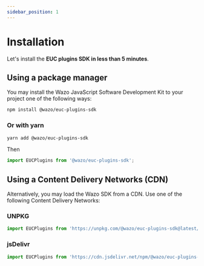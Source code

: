 ```yaml
---
sidebar_position: 1
---
```


# Installation

Let's install the **EUC plugins SDK in less than 5 minutes**.

## Using a package manager

You may install the Wazo JavaScript Software Development Kit to your project one of the following ways:

```bash
npm install @wazo/euc-plugins-sdk
```

### Or with yarn

```bash
yarn add @wazo/euc-plugins-sdk
```

Then

```js
import EUCPlugins from '@wazo/euc-plugins-sdk';
```

## Using a Content Delivery Networks (CDN)

Alternatively, you may load the Wazo SDK from a CDN. Use one of the following Content Delivery Networks:

### UNPKG

```js
import EUCPlugins from 'https://unpkg.com/@wazo/euc-plugins-sdk@latest/lib/esm/index.mjs';
```

### jsDelivr

```js
import EUCPlugins from 'https://cdn.jsdelivr.net/npm/@wazo/euc-plugins-sdk@latest/lib/esm/index.mjs';
```

